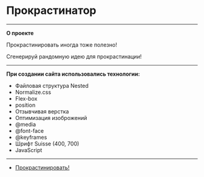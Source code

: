 # Прокрастинатор
--------------------------------------------------
**О проекте**

Прокрастинировать иногда тоже полезно!

Сгенерируй рандомную идею для прокрастинации!

--------------------------------------------------
**При создании сайта использовались технологии:**

* Файловая структура Nested
* Normalize.css
* Flex-box
* position
* Отзывчивая верстка
* Оптимизация изоброжений
* @media
* @font-face
* @keyframes
* Шрифт Suisse (400, 700)
* JavaScript
--------------------------------------------------
<!-- **В планах** -->

* [Прокрастинировать!](https://taashev.github.io/procrastinate/)
